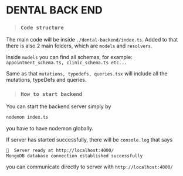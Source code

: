 # DENTAL BACK END

> ### `Code structure`

The main code will be inside ```./dental-backend/index.ts```.
Added to that there is also 2 main folders, which are ```models``` and ```resolvers```.

Inside ```models``` you can find all schemas, for example: ```appointment_schema.ts, clinic_schema.ts etc...``` 

Same as that ```mutations, typedefs, queries.tsx``` will include all the mutations, typeDefs and queries.

> ### `How to start backend`

You can start the backend server simply by
```zsh
nodemon index.ts
```
you have to have nodemon globally.

If server has started successfully, there will be ```console.log``` that says 
```zsh
🚀  Server ready at http://localhost:4000/
MongoDB database connection established successfully
```

you can communicate directly to server with ```http://localhost:4000/```





